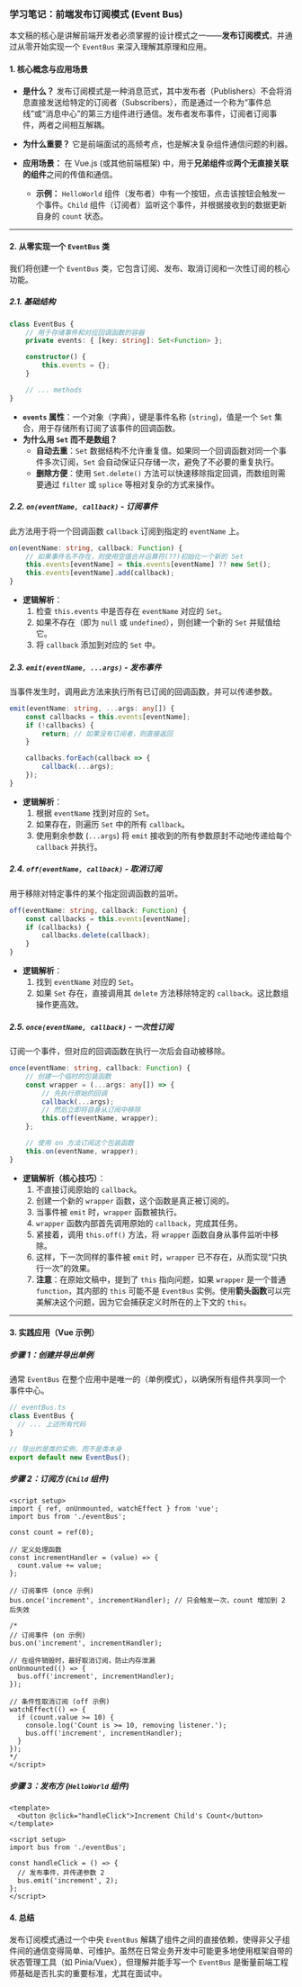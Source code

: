 ### **学习笔记：前端发布订阅模式 (Event Bus)**

本文稿的核心是讲解前端开发者必须掌握的设计模式之一——**发布订阅模式**，并通过从零开始实现一个 `EventBus` 来深入理解其原理和应用。

#### 1\. 核心概念与应用场景

  * **是什么？** 发布订阅模式是一种消息范式，其中发布者（Publishers）不会将消息直接发送给特定的订阅者（Subscribers），而是通过一个称为“事件总线”或“消息中心”的第三方组件进行通信。发布者发布事件，订阅者订阅事件，两者之间相互解耦。

  * **为什么重要？** 它是前端面试的高频考点，也是解决复杂组件通信问题的利器。

  * **应用场景：** 在 Vue.js (或其他前端框架) 中，用于**兄弟组件**或**两个无直接关联的组件**之间的传值和通信。

      * **示例：** `HelloWorld` 组件（发布者）中有一个按钮，点击该按钮会触发一个事件。`Child` 组件（订阅者）监听这个事件，并根据接收到的数据更新自身的 `count` 状态。

-----

#### 2\. 从零实现一个 `EventBus` 类

我们将创建一个 `EventBus` 类，它包含订阅、发布、取消订阅和一次性订阅的核心功能。

##### **2.1. 基础结构**

```typescript
class EventBus {
    // 用于存储事件和对应回调函数的容器
    private events: { [key: string]: Set<Function> };

    constructor() {
        this.events = {};
    }

    // ... methods
}
```

  * **`events` 属性**：一个对象（字典），键是事件名称 (`string`)，值是一个 `Set` 集合，用于存储所有订阅了该事件的回调函数。
  * **为什么用 `Set` 而不是数组？**
      * **自动去重**：`Set` 数据结构不允许重复值。如果同一个回调函数对同一个事件多次订阅，`Set` 会自动保证只存储一次，避免了不必要的重复执行。
      * **删除方便**：使用 `Set.delete()` 方法可以快速移除指定回调，而数组则需要通过 `filter` 或 `splice` 等相对复杂的方式来操作。

##### **2.2. `on(eventName, callback)` - 订阅事件**

此方法用于将一个回调函数 `callback` 订阅到指定的 `eventName` 上。

```typescript
on(eventName: string, callback: Function) {
    // 如果事件名不存在，则使用空值合并运算符(??)初始化一个新的 Set
    this.events[eventName] = this.events[eventName] ?? new Set();
    this.events[eventName].add(callback);
}
```

  * **逻辑解析**：
    1.  检查 `this.events` 中是否存在 `eventName` 对应的 `Set`。
    2.  如果不存在（即为 `null` 或 `undefined`），则创建一个新的 `Set` 并赋值给它。
    3.  将 `callback` 添加到对应的 `Set` 中。

##### **2.3. `emit(eventName, ...args)` - 发布事件**

当事件发生时，调用此方法来执行所有已订阅的回调函数，并可以传递参数。

```typescript
emit(eventName: string, ...args: any[]) {
    const callbacks = this.events[eventName];
    if (!callbacks) {
        return; // 如果没有订阅者，则直接返回
    }

    callbacks.forEach(callback => {
        callback(...args);
    });
}
```

  * **逻辑解析**：
    1.  根据 `eventName` 找到对应的 `Set`。
    2.  如果存在，则遍历 `Set` 中的所有 `callback`。
    3.  使用剩余参数 (`...args`) 将 `emit` 接收到的所有参数原封不动地传递给每个 `callback` 并执行。

##### **2.4. `off(eventName, callback)` - 取消订阅**

用于移除对特定事件的某个指定回调函数的监听。

```typescript
off(eventName: string, callback: Function) {
    const callbacks = this.events[eventName];
    if (callbacks) {
        callbacks.delete(callback);
    }
}
```

  * **逻辑解析**：
    1.  找到 `eventName` 对应的 `Set`。
    2.  如果 `Set` 存在，直接调用其 `delete` 方法移除特定的 `callback`。这比数组操作更高效。

##### **2.5. `once(eventName, callback)` - 一次性订阅**

订阅一个事件，但对应的回调函数在执行一次后会自动被移除。

```typescript
once(eventName: string, callback: Function) {
    // 创建一个临时的包装函数
    const wrapper = (...args: any[]) => {
        // 先执行原始的回调
        callback(...args);
        // 然后立即将自身从订阅中移除
        this.off(eventName, wrapper);
    };

    // 使用 on 方法订阅这个包装函数
    this.on(eventName, wrapper);
}
```

  * **逻辑解析（核心技巧）**：
    1.  不直接订阅原始的 `callback`。
    2.  创建一个新的 `wrapper` 函数，这个函数是真正被订阅的。
    3.  当事件被 `emit` 时，`wrapper` 函数被执行。
    4.  `wrapper` 函数内部首先调用原始的 `callback`，完成其任务。
    5.  紧接着，调用 `this.off()` 方法，将 `wrapper` 函数自身从事件监听中移除。
    6.  这样，下一次同样的事件被 `emit` 时，`wrapper` 已不存在，从而实现“只执行一次”的效果。
    7.  **注意**：在原始文稿中，提到了 `this` 指向问题，如果 `wrapper` 是一个普通 `function`，其内部的 `this` 可能不是 `EventBus` 实例。使用**箭头函数**可以完美解决这个问题，因为它会捕获定义时所在的上下文的 `this`。

-----

#### 3\. 实践应用（Vue 示例）

##### **步骤 1：创建并导出单例**

通常 `EventBus` 在整个应用中是唯一的（单例模式），以确保所有组件共享同一个事件中心。

```typescript
// eventBus.ts
class EventBus {
  // ... 上述所有代码
}

// 导出的是类的实例，而不是类本身
export default new EventBus();
```

##### **步骤 2：订阅方 (`Child` 组件)**

```vue
<script setup>
import { ref, onUnmounted, watchEffect } from 'vue';
import bus from './eventBus';

const count = ref(0);

// 定义处理函数
const incrementHandler = (value) => {
  count.value += value;
};

// 订阅事件 (once 示例)
bus.once('increment', incrementHandler); // 只会触发一次，count 增加到 2 后失效

/*
// 订阅事件 (on 示例)
bus.on('increment', incrementHandler);

// 在组件销毁时，最好取消订阅，防止内存泄漏
onUnmounted(() => {
  bus.off('increment', incrementHandler);
});

// 条件性取消订阅 (off 示例)
watchEffect(() => {
  if (count.value >= 10) {
    console.log('Count is >= 10, removing listener.');
    bus.off('increment', incrementHandler);
  }
});
*/
</script>
```

##### **步骤 3：发布方 (`HelloWorld` 组件)**

```vue
<template>
  <button @click="handleClick">Increment Child's Count</button>
</template>

<script setup>
import bus from './eventBus';

const handleClick = () => {
  // 发布事件，并传递参数 2
  bus.emit('increment', 2);
};
</script>
```

#### 4\. 总结

发布订阅模式通过一个中央 `EventBus` 解耦了组件之间的直接依赖，使得非父子组件间的通信变得简单、可维护。虽然在日常业务开发中可能更多地使用框架自带的状态管理工具（如 Pinia/Vuex），但理解并能手写一个 `EventBus` 是衡量前端工程师基础是否扎实的重要标准，尤其在面试中。